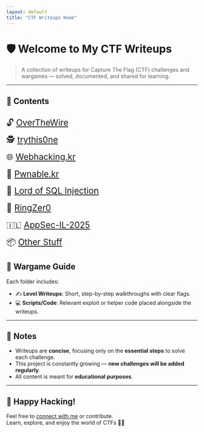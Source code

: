 ```yaml
---
layout: default
title: "CTF Writeups Home"
---
```


# 🛡️ Welcome to My CTF Writeups

> A collection of writeups for Capture The Flag (CTF) challenges and wargames — solved, documented, and shared for learning.

---

## 📁 Contents

<div style="font-size: 1.4rem; line-height: 2;">
  <ul style="list-style-type: none; padding: 0;">
    <li>🔓 <a href="./overthewire/">OverTheWire</a></li>
    <li>🕵️ <a href="./trythis0ne/">trythis0ne</a></li>
    <li>🌐 <a href="./webhacking.kr/">Webhacking.kr</a></li>
    <li>🧨 <a href="./pwnable.kr/">Pwnable.kr</a></li>
    <li>🧮 <a href="./lord-of-sql-injection/">Lord of SQL Injection</a></li>
    <li>🎯 <a href="./ringzer0">RingZer0</a></li>
    <li>🇮🇱 <a href="./appSec-IL-2025/">AppSec-IL-2025</a></li>
    <li>📦 <a href="./stuff">Other Stuff</a></li>
  </ul>
</div>



## 🧭 Wargame Guide

Each folder includes:
- ✍️ **Level Writeups**: Short, step-by-step walkthroughs with clear flags.
- 💻 **Scripts/Code**: Relevant exploit or helper code placed alongside the writeups.

---

## 📝 Notes

- Writeups are **concise**, focusing only on the **essential steps** to solve each challenge.
- This project is constantly growing — **new challenges will be added regularly**.
- All content is meant for **educational purposes**.

---

## 🙌 Happy Hacking!

Feel free to [connect with me](https://github.com/avishaigonen123) or contribute.  
Learn, explore, and enjoy the world of CTFs 🧠💥
